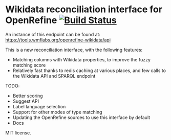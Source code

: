 Wikidata reconciliation interface for OpenRefine [![Build Status](https://travis-ci.org/wetneb/openrefine-wikidata.svg?branch=master)](https://travis-ci.org/wetneb/openrefine-wikidata)
================================================

An instance of this endpoint can be found at:
https://tools.wmflabs.org/openrefine-wikidata/api

This is a new reconciliation interface, with the following features:
* Matching columns with Wikidata properties, to improve the fuzzy
  matching score
* Relatively fast thanks to redis caching at various places, and few
  calls to the Wikidata API and SPARQL endpoint

TODO:
* Better scoring
* Suggest API
* Label language selection
* Support for other modes of type matching
* Updating the OpenRefine sources to use this interface by default
* Docs

MIT license.

